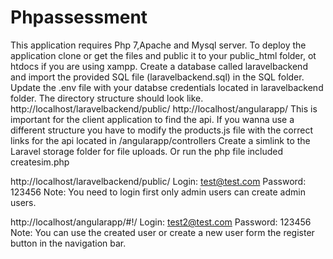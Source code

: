 # Phpassessment

This application requires Php 7,Apache and Mysql server.
To deploy the application clone or get the files and public it to your public_html folder, ot htdocs if you are using xampp.
Create a database called laravelbackend and import the provided SQL file (laravelbackend.sql) in the SQL folder.
Update the .env file with your databse credentials located in laravelbackend folder.
The directory structure should look like.
http://localhost/laravelbackend/public/
http://localhost/angularapp/
This is important for the client application to find the api. If you wanna use a different structure you have to modify the products.js file with the correct links for the api located in /angularapp/controllers
Create a simlink to the Laravel storage folder for file uploads. Or run the php file included createsim.php

http://localhost/laravelbackend/public/ 
Login: test@test.com
Password: 123456
Note: You need to login first only admin users can create admin users.

http://localhost/angularapp/#!/
Login: test2@test.com
Password: 123456
Note: You can use the created user or create a new user form the register button in the navigation bar.
